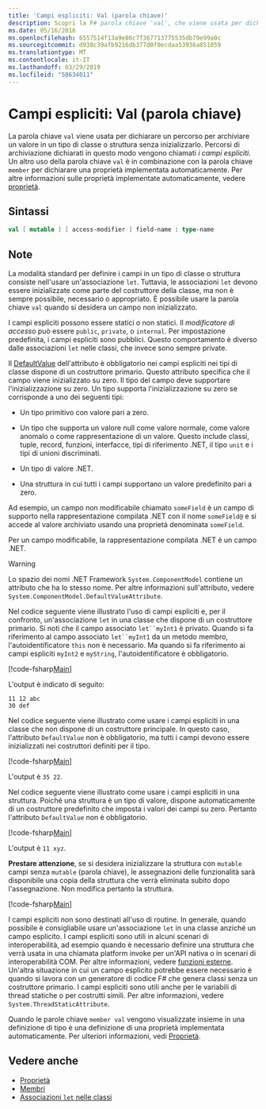 ```yaml
---
title: 'Campi espliciti: Val (parola chiave)'
description: Scopri la F# parola chiave 'val', che viene usata per dichiarare un percorso per archiviare un valore in un tipo classe o struttura senza inizializzare il tipo.
ms.date: 05/16/2016
ms.openlocfilehash: 6557514f13a9e86c7f367713775535db79e99a0c
ms.sourcegitcommit: d938c39afb9216db377d0f0ecdaa53936a851059
ms.translationtype: MT
ms.contentlocale: it-IT
ms.lasthandoff: 03/29/2019
ms.locfileid: "58634011"
---
```

# <a name="explicit-fields-the-val-keyword"></a>Campi espliciti: Val (parola chiave)

La parola chiave `val` viene usata per dichiarare un percorso per archiviare un valore in un tipo di classe o struttura senza inizializzarlo. Percorsi di archiviazione dichiarati in questo modo vengono chiamati *i campi espliciti*. Un altro uso della parola chiave `val` è in combinazione con la parola chiave `member` per dichiarare una proprietà implementata automaticamente. Per altre informazioni sulle proprietà implementate automaticamente, vedere [proprietà](properties.md).

## <a name="syntax"></a>Sintassi

```fsharp
val [ mutable ] [ access-modifier ] field-name : type-name
```

## <a name="remarks"></a>Note

La modalità standard per definire i campi in un tipo di classe o struttura consiste nell'usare un'associazione `let`. Tuttavia, le associazioni `let` devono essere inizializzate come parte del costruttore della classe, ma non è sempre possibile, necessario o appropriato. È possibile usare la parola chiave `val` quando si desidera un campo non inizializzato.

I campi espliciti possono essere statici o non statici. Il *modificatore di accesso* può essere `public`, `private`, o `internal`. Per impostazione predefinita, i campi espliciti sono pubblici. Questo comportamento è diverso dalle associazioni `let` nelle classi, che invece sono sempre private.

Il [DefaultValue](https://msdn.microsoft.com/library/a3a3307b-8c05-441e-b109-245511614d58) dell'attributo è obbligatorio nei campi espliciti nei tipi di classe dispone di un costruttore primario. Questo attributo specifica che il campo viene inizializzato su zero. Il tipo del campo deve supportare l'inizializzazione su zero. Un tipo supporta l'inizializzazione su zero se corrisponde a uno dei seguenti tipi:

- Un tipo primitivo con valore pari a zero.

- Un tipo che supporta un valore null come valore normale, come valore anomalo o come rappresentazione di un valore. Questo include classi, tuple, record, funzioni, interfacce, tipi di riferimento .NET, il tipo `unit` e i tipi di unioni discriminati.

- Un tipo di valore .NET.

- Una struttura in cui tutti i campi supportano un valore predefinito pari a zero.

Ad esempio, un campo non modificabile chiamato `someField` è un campo di supporto nella rappresentazione compilata .NET con il nome `someField@` e si accede al valore archiviato usando una proprietà denominata `someField`.

Per un campo modificabile, la rappresentazione compilata .NET è un campo .NET.

>[!WARNING]
>Lo spazio dei nomi .NET Framework `System.ComponentModel` contiene un attributo che ha lo stesso nome. Per altre informazioni sull'attributo, vedere `System.ComponentModel.DefaultValueAttribute`.

Nel codice seguente viene illustrato l'uso di campi espliciti e, per il confronto, un'associazione `let` in una classe che dispone di un costruttore primario. Si noti che il campo associato `let``myInt1` è privato. Quando si fa riferimento al campo associato `let``myInt1` da un metodo membro, l'autoidentificatore `this` non è necessario. Ma quando si fa riferimento ai campi espliciti `myInt2` e `myString`, l'autoidentificatore è obbligatorio.

[!code-fsharp[Main](../../../../samples/snippets/fsharp/lang-ref-2/snippet6701.fs)]

L'output è indicato di seguito:

```
11 12 abc
30 def
```

Nel codice seguente viene illustrato come usare i campi espliciti in una classe che non dispone di un costruttore principale. In questo caso, l'attributo `DefaultValue` non è obbligatorio, ma tutti i campi devono essere inizializzati nei costruttori definiti per il tipo.

[!code-fsharp[Main](../../../../samples/snippets/fsharp/lang-ref-2/snippet6702.fs)]

L'output è `35 22`.

Nel codice seguente viene illustrato come usare i campi espliciti in una struttura. Poiché una struttura è un tipo di valore, dispone automaticamente di un costruttore predefinito che imposta i valori dei campi su zero. Pertanto l'attributo `DefaultValue` non è obbligatorio.

[!code-fsharp[Main](../../../../samples/snippets/fsharp/lang-ref-2/snippet6703.fs)]

L'output è `11 xyz`.

**Prestare attenzione**, se si desidera inizializzare la struttura con `mutable` campi senza `mutable` (parola chiave), le assegnazioni delle funzionalità sarà disponibile una copia della struttura che verrà eliminata subito dopo l'assegnazione. Non modifica pertanto la struttura.

[!code-fsharp[Main](../../../../samples/snippets/fsharp/lang-ref-2/snippet6704.fs)]

I campi espliciti non sono destinati all'uso di routine. In generale, quando possibile è consigliabile usare un'associazione `let` in una classe anziché un campo esplicito. I campi espliciti sono utili in alcuni scenari di interoperabilità, ad esempio quando è necessario definire una struttura che verrà usata in una chiamata platform invoke per un'API nativa o in scenari di interoperabilità COM. Per altre informazioni, vedere [funzioni esterne](../functions/external-functions.md). Un'altra situazione in cui un campo esplicito potrebbe essere necessario è quando si lavora con un generatore di codice F# che genera classi senza un costruttore primario. I campi espliciti sono utili anche per le variabili di thread statiche o per costrutti simili. Per altre informazioni, vedere `System.ThreadStaticAttribute`.

Quando le parole chiave `member val` vengono visualizzate insieme in una definizione di tipo è una definizione di una proprietà implementata automaticamente. Per ulteriori informazioni, vedi [Proprietà](properties.md).

## <a name="see-also"></a>Vedere anche

- [Proprietà](properties.md)
- [Membri](index.md)
- [Associazioni `let` nelle classi](let-bindings-in-classes.md)
